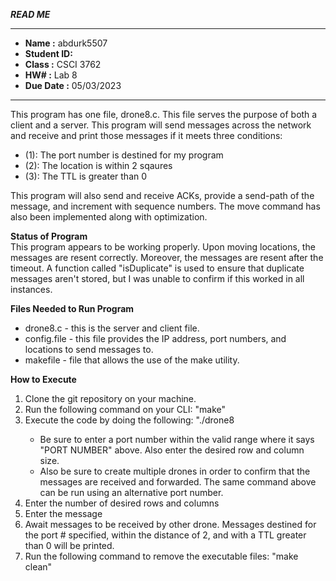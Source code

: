 ***READ ME***

*******************************************************
*  **Name      :**  abdurk5507
*  **Student ID:**  
*  **Class     :**  CSCI 3762           
*  **HW#       :**  Lab 8         
*  **Due Date  :**  05/03/2023
*******************************************************

This program has one file, drone8.c. This file serves the purpose of both a client and a server. This program will send messages across the network and receive and print those messages if it meets three conditions:

- (1): The port number is destined for my program
- (2): The location is within 2 sqaures
- (3): The TTL is greater than 0

This program will also send and receive ACKs, provide a send-path of the message, and increment with sequence numbers. The move command has also been implemented along with optimization.

**Status of Program**<br>
This program appears to be working properly. Upon moving locations, the messages are resent correctly. Moreover, the messages are resent after the timeout. A function called "isDuplicate" is used
to ensure that duplicate messages aren't stored, but I was unable to confirm if this worked in all instances.

**Files Needed to Run Program**
- drone8.c - this is the server and client file.
- config.file - this file provides the IP address, port numbers, and locations to send messages to. 
- makefile - file that allows the use of the make utility. 

**How to Execute**
1. Clone the git repository on your machine.
2. Run the following command on your CLI: "make"
3. Execute the code by doing the following: "./drone8 <PORT NUMBER> <ROW> <COLUMN>
 	- Be sure to enter a port number within the valid range where it says "PORT NUMBER" above. Also enter the desired row and column size.
	- Also be sure to create multiple drones in order to confirm that the messages are received and forwarded. The same command above can be run using an alternative port number.
4. Enter the number of desired rows and columns
5. Enter the message
6. Await messages to be received by other drone. Messages destined for the port # specified, within the distance of 2, and with a TTL greater than 0 will be printed.
7. Run the following command to remove the executable files: "make clean"


